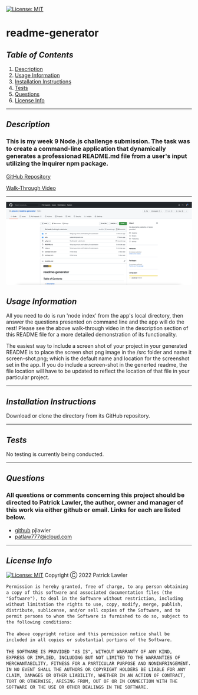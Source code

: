  [![License: MIT](https://img.shields.io/badge/License-MIT-yellow.svg)](https://opensource.org/licenses/MIT)
 # readme-generator
 ## *Table of Contents*
1. [Description](#description)
2. [Usage Information](#usage-information)
3. [Installation Instructions](#installation-instructions)
4. [Tests](#tests)
5. [Questions](#questions)
6. [License Info](#license-info)

 _ _ _
 ## *Description*
 ### This is my week 9 Node.js challenge submission. The task was to create a command-line application that dynamically generates a professionad README.md file from a user's input utilizing the Inquirer npm package.  

 [GitHub Repository](https://github.com/pjlawler/readme-generator)
 
 [Walk-Through Video](https://watch.screencastify.com/v/NZJszpz2PVNLwlEF2GW8)
 _ _ _
 ![Screen Shot](./assets/imgs/screen-shot.png)
 
 ## *Usage Information*
  All you need to do is run 'node index' from the app's local directory, then answer the questions presented on command line and the app will do the rest! Please see the above walk-through video in the description section of this README file for a more detailed demonstration of its functionality.

  The easiest way to include a screen shot of your project in your generated README is to place the screen shot png image in the /src folder and name it screen-shot.png; which is the default name and location for the screenshot set in the app. If you do include a screen-shot in the generted readme, the file location will have to be updated to reflect the location of that file in your particular project.
  - - -
 ## *Installation Instructions*
  Download or clone the directory from its GitHub repository.
  - - -
 ## *Tests*
  No testing is currently being conducted.
  - - -
 
 ## *Questions*
 ###   All questions or comments concerning this project should be directed to Patrick Lawler, the author, owner and manager of this work via either github or email. Links for each are listed below.
 - [github](https://github.com/pjlawler) pjlawler
 - patlaw777@icloud.com
 _ _ _
 ## *License Info*
  [![License: MIT](https://img.shields.io/badge/License-MIT-yellow.svg)](https://opensource.org/licenses/MIT)  Copyright Ⓒ 2022 Patrick Lawler
      
    Permission is hereby granted, free of charge, to any person obtaining a copy of this software and associated documentation files (the "Software"), to deal in the Software without restriction, including without limitation the rights to use, copy, modify, merge, publish, distribute, sublicense, and/or sell copies of the Software, and to permit persons to whom the Software is furnished to do so, subject to the following conditions:
    
    The above copyright notice and this permission notice shall be included in all copies or substantial portions of the Software.
    
    THE SOFTWARE IS PROVIDED "AS IS", WITHOUT WARRANTY OF ANY KIND, EXPRESS OR IMPLIED, INCLUDING BUT NOT LIMITED TO THE WARRANTIES OF MERCHANTABILITY, FITNESS FOR A PARTICULAR PURPOSE AND NONINFRINGEMENT. IN NO EVENT SHALL THE AUTHORS OR COPYRIGHT HOLDERS BE LIABLE FOR ANY CLAIM, DAMAGES OR OTHER LIABILITY, WHETHER IN AN ACTION OF CONTRACT, TORT OR OTHERWISE, ARISING FROM, OUT OF OR IN CONNECTION WITH THE SOFTWARE OR THE USE OR OTHER DEALINGS IN THE SOFTWARE.